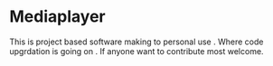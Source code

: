 # Mediaplayer
This is project based software making to personal use . Where code upgrdation is going on . If anyone want to contribute most welcome.
